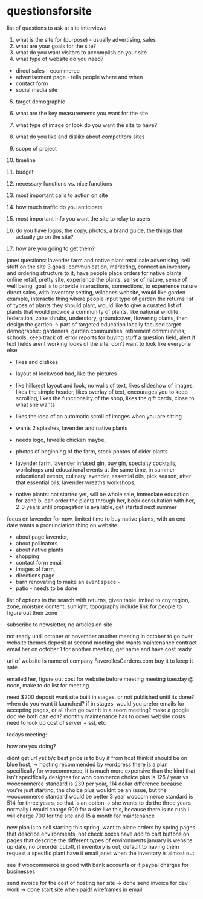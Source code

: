 # questionsforsite
list of questions to ask at site interviews



1. what is the site for (purpose) - usually advertising, sales 
2. what are your goals for the site?
3. what do you want visitors to accomplish on your site
4. what type of website do you need?
  - direct sales - ecommerce
  - advertisement page - tells people where and when
  - contact form
  - social media site
5. target demographic
6. what are the key measurements you want for the site
7. what type of image or look do you want the site to have?
8. what do you like and dislike about competitors sites

1. scope of project
2. timeline
3. budget
4. necessary functions vs. nice functions
5. most important calls to action on site
6. how much traffic do you anticipate
7. most important info you want the site to relay to users

1. do you have logos, the copy, photos, a brand guide, the things that actually go on the site?
2. how are you going to get them?


janet questions:
lavender farm and native plant retail sale 
advertising, sell stuff on the site
3 goals: communication, marketing, connect an inventory and ordering structure to it, have people place orders for native plants online retail, 
pretty site, experience the plants, sense of nature, sense of well being, goal is to provide interactions, connections, to experience nature
direct sales, with inventory setting, wildones website, would like garden example, interactie thing where people input type of garden the returns list of types of plants they should plant, would like to give a curated list of plants that would provide a community of plants, like national wildlife federation, zone shrubs, understory, groundcover, flowering plants, then design the garden -> part of targeted education locally focused
target demographic: gardeners, garden communities, retirement communities, schools,
keep track of: error reports for buying stuff a question field, alert if text fields arent working
looks of the site: don't want to look like everyone else
  - likes and dislikes
  - layout of lockwood bad, like the pictures
  - like hillcrest layout and look, no walls of text, likes slideshow of images, likes the simple header, likes overlay of text, encourages you to keep scrolling, likes the functionality of the shop, likes the gift cards, close to what she wants 
  - likes the idea of an automatic scroll of images when you are sitting
  - wants 2 splashes, lavender and native plants 
  - needs logo, favrelle chicken maybe, 
  - photos of beginning of the farm, stock photos of older plants

- lavender farm, lavender infused gin, buy gin, specialty cocktails, workshops and educational events at the same time, in summer educational events, culinary lavender, essential oils, pick season, after that essential oils, lavender wreaths workshops,
- native plants: not started yet, will be whole sale, immediate education for zone b, can order the plants through her, book consultation with her, 2-3 years until propagation is available, get started next summer

focus on lavender for now, 
limited time to buy native plants, with an end date
wants a pronunciation thing on website

- about page lavender,
- about pollinators
- about native plants
- shopping
- contact form email
- images of farm, 
- directions page
- barn renovating to make an event space - 
- patio - needs to be done

list of options in the search with returns, given table limited to cny region, zone, moisture content, sunlight, topography
include link for people to figure out their zone

subscribe to newsletter, no articles on site 

not ready until october or november another meeting in october to go over website themes
deposit at second meeting
she wants maintenance contract 
email her on october 1 for another meeting, get name and have cost ready

url of website is name of company FaverollesGardens.com
buy it to keep it safe


emailed her, figure out cost for website before meeting
meeting tuesday @ noon, 
make to do list for meeting

need $200 deposit
want site built in stages, or not published until its done?
when do you want it launched?
if in stages, would you prefer emails for accepting pages, or all then go over it in a zoom meeting?
make a google doc we both can edit?
monthly maintenance has to cover website costs
need to look up cost of server + ssl, etc


todays meeting:

how are you doing?

didnt get url yet b/c best price is to buy if from host
think it should be on blue host,  -> hosting recommended by wordpress
there is a plan specifically for woocommerce, it is much more expensive than the kind that isn't specifically designes for woo commerce
choice plus is 125 / year vs woocommerce standard is 239 per year, 114 dollar difference because you're just starting, the choice plus wouldnt be an issue, but the woocommerce standard would be better
3 year woocommerce standard is 514 for three years, so that is an option -> she wants to do the three years
normally i would charge 900 for a site like this, 
because there is no rush I will charge 700 for the site and 15 a month for maintenance

new plan is to sell starting this spring, want to place orders by spring
pages that describe environments, not check boxes
have add to cart buttons on pages that describe the different types of environments
january is website up date, no preorder cutoff, if inventory is out, default to having them request a specific plant
have it email janet when the inventory is almost out

see if woocommerce is good with bank accounts or if paypal charges for businesses

send invoice for the cost of hosting her site  -> done
send invoice for dev work -> done
start site when paid!
wireframes in email
